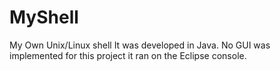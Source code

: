 # MyShell
My Own Unix/Linux shell
It was developed in Java. 
No GUI was implemented for 
this project it ran on the 
Eclipse console.
